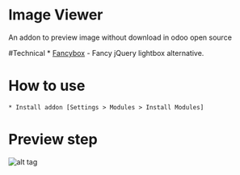 # Image Viewer
An addon to preview image without download in odoo open source

#Technical
    * [Fancybox](http://fancybox.net) - Fancy jQuery lightbox alternative.
    
# How to use
    * Install addon [Settings > Modules > Install Modules]

# Preview step
![alt tag](https://raw.githubusercontent.com/pquochoang2007/view_inbox_image/master/image_viewer/readme/result.png)
